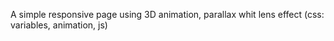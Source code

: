 A simple responsive page using 3D animation, parallax whit lens effect (css: variables, animation, js)
